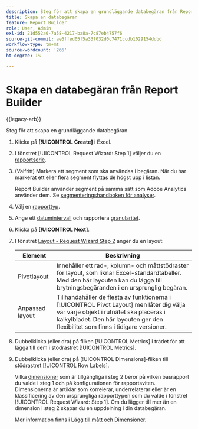 ```yaml
---
description: Steg för att skapa en grundläggande databegäran från Report Builder.
title: Skapa en databegäran
feature: Report Builder
role: User, Admin
exl-id: 21d552a0-7a58-4217-ba8a-7c87eb4757f6
source-git-commit: ae6ffed05f5a33f032d0c7471ccdb1029154ddbd
workflow-type: tm+mt
source-wordcount: '266'
ht-degree: 1%

---
```


# Skapa en databegäran från Report Builder

{{legacy-arb}}

Steg för att skapa en grundläggande databegäran.

1. Klicka på **[!UICONTROL Create]** i Excel.
1. I fönstret [!UICONTROL Request Wizard: Step 1] väljer du en [rapportserie](/help/analyze/legacy-report-builder/data-requests/selecting-report-suites/t-select-report-suites.md).
1. (Valfritt) Markera ett segment som ska användas i begäran. När du har markerat ett eller flera segment flyttas de högst upp i listan.

   Report Builder använder segment på samma sätt som Adobe Analytics använder dem. Se [segmenteringshandboken för analyser](https://experienceleague.adobe.com/docs/analytics/components/segmentation/seg-home.html).
1. Välj en [rapporttyp](/help/analyze/legacy-report-builder/data-requests/c-report-types/select-report-types.md).
1. Ange ett [datumintervall](/help/analyze/legacy-report-builder/data-requests/configuring-report-dates/custom-calendar.md) och rapportera [granularitet](/help/analyze/legacy-report-builder/data-requests/configuring-report-dates/granularity.md).
1. Klicka på **[!UICONTROL Next]**.
1. I fönstret [Layout - Request Wizard Step 2](/help/analyze/legacy-report-builder/layout/layout.md) anger du en layout:

   | Element | Beskrivning |
   |---|---|
   | Pivotlayout | Innehåller ett rad-, kolumn- och måttstödraster för layout, som liknar Excel-standardtabeller. Med den här layouten kan du lägga till brytningsbegäranden i en ursprunglig begäran. |
   | Anpassad layout | Tillhandahåller de flesta av funktionerna i [!UICONTROL Pivot Layout] men låter dig välja var varje objekt i rutnätet ska placeras i kalkylbladet. Den här layouten ger den flexibilitet som finns i tidigare versioner. |

1. Dubbelklicka (eller dra) på fliken [!UICONTROL Metrics] i trädet för att lägga till dem i stödrastret [!UICONTROL Metrics].
1. Dubbelklicka (eller dra) på [!UICONTROL Dimensions]-fliken till stödrastret [!UICONTROL Row Labels].

   Vilka [dimensioner](https://experienceleague.adobe.com/docs/analytics/analyze/legacy-report-builder/layout/filter-dimenson/filter-dimensions.html) som är tillgängliga i steg 2 beror på vilken basrapport du valde i steg 1 och på konfigurationen för rapportsviten. Dimensionerna är artiklar som korrelerar, underrelaterar eller är en klassificering av den ursprungliga rapporttypen som du valde i fönstret [!UICONTROL Request Wizard: Step 1]. Om du lägger till mer än en dimension i steg 2 skapar du en uppdelning i din databegäran.

   Mer information finns i [Lägg till mått och Dimensioner](/help/analyze/legacy-report-builder/layout/c-metrics-dimensions/t-add-metrics-and-dimensions.md).
